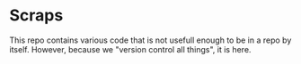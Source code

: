 Scraps
======

This repo contains various code that is not usefull enough to be in a repo
by itself. However, because we "version control all things", it is here.
